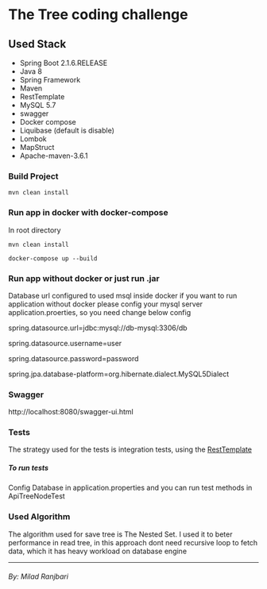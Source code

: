 # The Tree coding challenge

## Used Stack 

   * Spring Boot 2.1.6.RELEASE
   * Java 8
   * Spring Framework
   * Maven
   * RestTemplate
   * MySQL 5.7
   * swagger
   * Docker compose
   * Liquibase (default is disable)
   * Lombok
   * MapStruct
   * Apache-maven-3.6.1

### Build Project

```
mvn clean install
```

### Run app in docker with docker-compose

In root directory
```
mvn clean install

docker-compose up --build
```

### Run app without docker or just run .jar

Database url configured to used msql inside docker if you want to run application without docker please config your mysql server application.proerties, so you need change below config

spring.datasource.url=jdbc:mysql://db-mysql:3306/db

spring.datasource.username=user

spring.datasource.password=password

spring.jpa.database-platform=org.hibernate.dialect.MySQL5Dialect

### Swagger
http://localhost:8080/swagger-ui.html

### Tests
The strategy used for the tests is integration tests, using the [RestTemplate](https://docs.spring.io/spring-android/docs/current/reference/html/rest-template.html)

##### To run tests
Config Database in application.properties and you can run test methods in ApiTreeNodeTest


### Used Algorithm
The algorithm used for save tree is The Nested Set. I used it to beter performance in read tree, in this approach dont need recursive loop to fetch data, which it has heavy workload on database engine

_____

###### By: Milad Ranjbari
